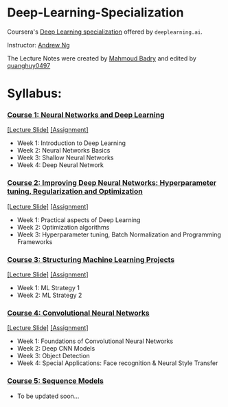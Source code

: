 # Deep-Learning-Specialization

Coursera's [Deep Learning specialization](https://www.coursera.org/specializations/deep-learning) offered by `deeplearning.ai`.

Instructor: [Andrew Ng](http://www.andrewng.org/)

The Lecture Notes were created by [Mahmoud Badry](https://github.com/mbadry1/DeepLearning.ai-Summary) and edited by [quanghuy0497](https://github.com/quanghuy0497/)


# Syllabus:
### [Course 1: Neural Networks and Deep Learning](https://github.com/quanghuy0497/Deep-Learning-Specialization/tree/main/Course%201%20-%20Neural%20Network%20and%20Deep%20Learning)
[[Lecture Slide]](https://github.com/quanghuy0497/Deep-Learning-Specialization/tree/main/Course%201%20-%20Neural%20Network%20and%20Deep%20Learning/Lecture%20Slide)
[[Assignment]](https://github.com/quanghuy0497/Deep-Learning-Specialization/tree/main/Course%201%20-%20Neural%20Network%20and%20Deep%20Learning/Assigmnent)
- Week 1: Introduction to Deep Learning
- Week 2: Neural Networks Basics
- Week 3: Shallow Neural Networks
- Week 4: Deep Neural Network
### [Course 2: Improving Deep Neural Networks: Hyperparameter tuning, Regularization and Optimization](https://github.com/quanghuy0497/Deep-Learning-Specialization/tree/main/Course%202%20-%20Improving%20Deep%20Neural%20Networks/)
[[Lecture Slide]](https://github.com/quanghuy0497/Deep-Learning-Specialization/tree/main/Course%202%20-%20Improving%20Deep%20Neural%20Networks/Lecture%20Slide) 
[[Assignment]](https://github.com/quanghuy0497/Deep-Learning-Specialization/tree/main/Course%202%20-%20Improving%20Deep%20Neural%20Networks/Assignment)  
- Week 1: Practical aspects of Deep Learning
- Week 2: Optimization algorithms
- Week 3: Hyperparameter tuning, Batch Normalization and Programming Frameworks
### [Course 3: Structuring Machine Learning Projects](https://github.com/quanghuy0497/Deep-Learning-Specialization/tree/main/Course%203%20-%20Structuring%20Machine%20Learning%20Projects)
[[Lecture Slide]](https://github.com/quanghuy0497/Deep-Learning-Specialization/tree/main/Course%203%20-%20Structuring%20Machine%20Learning%20Projects/Lecture%20Slide)
[[Assignment]](https://github.com/quanghuy0497/Deep-Learning-Specialization/tree/main/Course%203%20-%20Structuring%20Machine%20Learning%20Projects/Assignment)  
- Week 1: ML Strategy 1
- Week 2: ML Strategy 2
### [Course 4: Convolutional Neural Networks](https://github.com/quanghuy0497/Deep-Learning-Specialization/tree/main/Course%204%20-%20Convolutional%20Neural%20Networks)
[[Lecture Slide]](https://github.com/quanghuy0497/Deep-Learning-Specialization/tree/main/Course%204%20-%20Convolutional%20Neural%20Networks/Lecture%20Slide)
[[Assignment]](https://github.com/quanghuy0497/Deep-Learning-Specialization/tree/main/Course%204%20-%20Convolutional%20Neural%20Networks/Assignment) 
- Week 1: Foundations of Convolutional Neural Networks
- Week 2: Deep CNN Models
- Week 3: Object Detection
- Week 4: Special Applications: Face recognition & Neural Style Transfer
### [Course 5: Sequence Models](https://github.com/quanghuy0497/Deep-Learning-Specialization/tree/main/Course%205%20-%20Sequence%20Models)
- To be updated soon...
